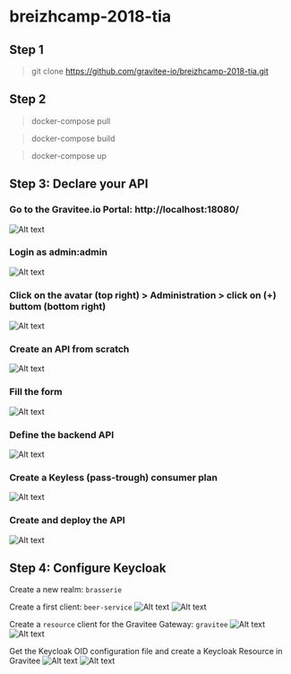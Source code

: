 # breizhcamp-2018-tia

## Step 1
> git clone https://github.com/gravitee-io/breizhcamp-2018-tia.git

## Step 2
> docker-compose pull

> docker-compose build

> docker-compose up

## Step 3: Declare your API
### Go to the Gravitee.io Portal: http://localhost:18080/
![Alt text](assets/screenshot1.png?raw=true "Portal")

### Login as admin:admin
![Alt text](assets/screenshot2.png?raw=true "Login")

### Click on the avatar (top right) > Administration > click on (+) buttom (bottom right)
![Alt text](assets/screenshot3.png?raw=true "Administration")

### Create an API from scratch
![Alt text](assets/screenshot4.png?raw=true "Create an API from scratch")

### Fill the form
![Alt text](assets/screenshot5.png?raw=true "Create API")

### Define the backend API
![Alt text](assets/screenshot6.png?raw=true "Define Backend")

### Create a Keyless (pass-trough) consumer plan
![Alt text](assets/screenshot7.png?raw=true "Define pass-trough plan")

### Create and deploy the API
![Alt text](assets/screenshot8.png?raw=true "Create and deploy API")

## Step 4: Configure Keycloak

Create a new realm: `brasserie`

Create a first client: `beer-service`
![Alt text](assets/screenshot9.png?raw=true "Create beer-service client")
![Alt text](assets/screenshot11.png?raw=true "Configure beer-service client")

Create a `resource` client for the Gravitee Gateway: `gravitee`
![Alt text](assets/screenshot10.png?raw=true "Create gravitee resource")
![Alt text](assets/screenshot12.png?raw=true "Configure gravitee resource")

Get the Keycloak OID configuration file and create a Keycloak Resource in Gravitee
![Alt text](assets/screenshot13.png?raw=true "Get resource configuration")
![Alt text](assets/screenshot14.png?raw=true "Create keycloak resource")